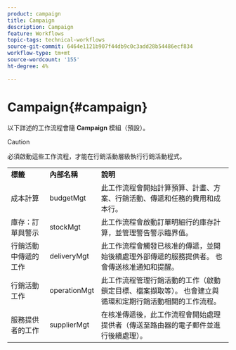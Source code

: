 ```yaml
---
product: campaign
title: Campaign
description: Campaign
feature: Workflows
topic-tags: technical-workflows
source-git-commit: 6464e1121b907f44db9c0c3add28b54486ecf834
workflow-type: tm+mt
source-wordcount: '155'
ht-degree: 4%

---
```



# Campaign{#campaign}

以下詳述的工作流程會隨 **Campaign** 模組（預設）。

>[!CAUTION]
>
>必須啟動這些工作流程，才能在行銷活動層級執行行銷活動程式。

<table> 
 <tbody> 
  <tr> 
   <td> <strong>標籤</strong><br /> </td> 
   <td> <strong>內部名稱</strong><br /> </td> 
   <td> <strong>說明</strong><br /> </td> 
  </tr> 
  <tr> 
   <td> <span class="uicontrol">成本計算</span> <br /> </td> 
   <td> <span class="uicontrol">budgetMgt</span> <br /> </td> 
   <td> 此工作流程會開始計算預算、計畫、方案、行銷活動、傳遞和任務的費用和成本行。<br /> </td> 
  </tr> 
  <tr> 
   <td> <span class="uicontrol">庫存：訂單與警示</span> <br /> </td> 
   <td> <span class="uicontrol">stockMgt</span> <br /> </td> 
   <td> 此工作流程會啟動訂單明細行的庫存計算，並管理警告警示臨界值。<br /> </td> 
  </tr> 
  <tr> 
   <td> <span class="uicontrol">行銷活動中傳遞的工作</span> <br /> </td> 
   <td> <span class="uicontrol">deliveryMgt</span> <br /> </td> 
   <td> 此工作流程會觸發已核准的傳遞，並開始後續處理外部傳遞的服務提供者。 也會傳送核准通知和提醒。<br /> </td> 
  </tr> 
  <tr> 
   <td> <span class="uicontrol">行銷活動工作</span> <br /> </td> 
   <td> <span class="uicontrol">operationMgt</span> <br /> </td> 
   <td> 此工作流程管理行銷活動的工作（啟動鎖定目標、檔案擷取等）。 也會建立與循環和定期行銷活動相關的工作流程。<br /> </td> 
  </tr> 
  <tr> 
   <td> <span class="uicontrol">服務提供者的工作</span> <br /> </td> 
   <td> <span class="uicontrol">supplierMgt</span> <br /> </td> 
   <td> 在核准傳遞後，此工作流程會開始處理提供者（傳送至路由器的電子郵件並進行後續處理）。 <br /> </td> 
  </tr> 
 </tbody> 
</table>

